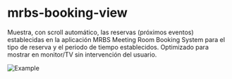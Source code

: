 # mrbs-booking-view

Muestra, con scroll automático, las reservas (próximos eventos) establecidas en la aplicación MRBS Meeting Room Booking System para el tipo de reserva y el periodo de tiempo establecidos. Optimizado para mostrar en monitor/TV sin intervención del usuario.

![Example](https://github.com/n7rc/mrbs-booking-type-view/blob/master/example/example.png)
